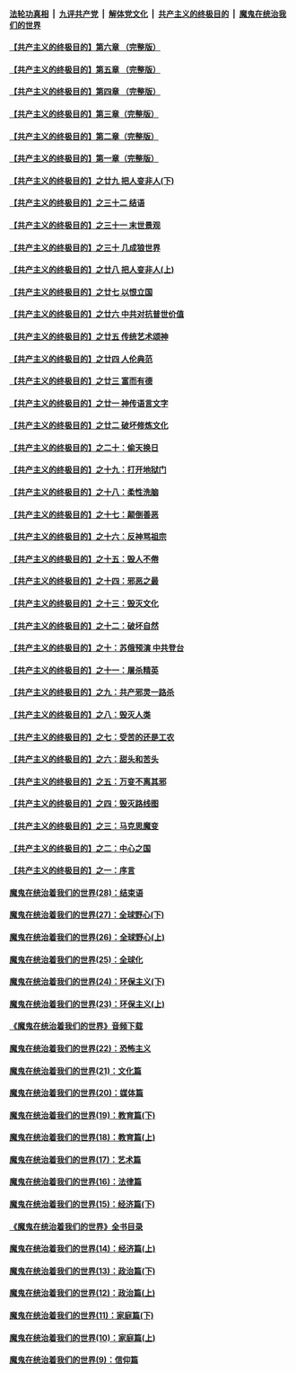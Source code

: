 

####  [法轮功真相](../../../../basic/blob/master/README.md?t=06241131) &nbsp;|&nbsp; [九评共产党](../../../../9ping.md/blob/master/README.md?t=06241131) &nbsp;|&nbsp; [解体党文化](../../../../jtdwh.md/blob/master/README.md?t=06241131)  &nbsp;|&nbsp; [共产主义的终极目的](../../../../gczydzjmd.md/blob/master/README.md?t=06241131) &nbsp;|&nbsp; [魔鬼在统治我们的世界](../../../../mgztzwmdsj.md/blob/master/README.md?t=06241131) 

#### [【共产主义的终极目的】第六章 （完整版）](../pages/nsc422/n11428913.md?t=06241131) 

#### [【共产主义的终极目的】第五章 （完整版）](../pages/nsc422/n11428912.md?t=06241131) 

#### [【共产主义的终极目的】第四章 （完整版）](../pages/nsc422/n11428907.md?t=06241131) 

#### [【共产主义的终极目的】第三章（完整版）](../pages/nsc422/n11428848.md?t=06241131) 

#### [【共产主义的终极目的】第二章（完整版）](../pages/nsc422/n11428831.md?t=06241131) 

#### [【共产主义的终极目的】第一章（完整版）](../pages/nsc422/n11417651.md?t=06241131) 

#### [【共产主义的终极目的】之廿九 把人变非人(下)](../pages/nsc422/n11344140.md?t=06241131) 

#### [【共产主义的终极目的】之三十二 结语](../pages/nsc422/n11360535.md?t=06241131) 

#### [【共产主义的终极目的】之三十一 末世景观](../pages/nsc422/n11351129.md?t=06241131) 

#### [【共产主义的终极目的】之三十 几成狼世界](../pages/nsc422/n11348280.md?t=06241131) 

#### [【共产主义的终极目的】之廿八 把人变非人(上)](../pages/nsc422/n11340492.md?t=06241131) 

#### [【共产主义的终极目的】之廿七 以恨立国](../pages/nsc422/n11336944.md?t=06241131) 

#### [【共产主义的终极目的】之廿六 中共对抗普世价值](../pages/nsc422/n11324785.md?t=06241131) 

#### [【共产主义的终极目的】之廿五 传统艺术颂神](../pages/nsc422/n11296396.md?t=06241131) 

#### [【共产主义的终极目的】之廿四 人伦典范](../pages/nsc422/n11296397.md?t=06241131) 

#### [【共产主义的终极目的】之廿三 富而有德](../pages/nsc422/n11283598.md?t=06241131) 

#### [【共产主义的终极目的】之廿一 神传语言文字](../pages/nsc422/n11263265.md?t=06241131) 

#### [【共产主义的终极目的】之廿二 破坏修炼文化](../pages/nsc422/n11245728.md?t=06241131) 

#### [【共产主义的终极目的】之二十：偷天换日](../pages/nsc422/n11238846.md?t=06241131) 

#### [【共产主义的终极目的】之十九：打开地狱门](../pages/nsc422/n11206376.md?t=06241131) 

#### [【共产主义的终极目的】之十八：柔性洗脑](../pages/nsc422/n11199994.md?t=06241131) 

#### [【共产主义的终极目的】之十七：颠倒善恶](../pages/nsc422/n11179782.md?t=06241131) 

#### [【共产主义的终极目的】之十六：反神骂祖宗](../pages/nsc422/n11166798.md?t=06241131) 

#### [【共产主义的终极目的】之十五：毁人不倦](../pages/nsc422/n11166792.md?t=06241131) 

#### [【共产主义的终极目的】之十四：邪恶之最](../pages/nsc422/n11150249.md?t=06241131) 

#### [【共产主义的终极目的】之十三：毁灭文化](../pages/nsc422/n11135227.md?t=06241131) 

#### [【共产主义的终极目的】之十二：破坏自然](../pages/nsc422/n11135214.md?t=06241131) 

#### [【共产主义的终极目的】之十：苏俄预演 中共登台](../pages/nsc422/n11118424.md?t=06241131) 

#### [【共产主义的终极目的】之十一：屠杀精英](../pages/nsc422/n11118442.md?t=06241131) 

#### [【共产主义的终极目的】之九：共产邪灵一路杀](../pages/nsc422/n11114139.md?t=06241131) 

#### [【共产主义的终极目的】之八：毁灭人类](../pages/nsc422/n11108503.md?t=06241131) 

#### [【共产主义的终极目的】之七：受苦的还是工农](../pages/nsc422/n11101809.md?t=06241131) 

#### [【共产主义的终极目的】之六：甜头和苦头](../pages/nsc422/n11096971.md?t=06241131) 

#### [【共产主义的终极目的】之五：万变不离其邪](../pages/nsc422/n11091285.md?t=06241131) 

#### [【共产主义的终极目的】之四：毁灭路线图](../pages/nsc422/n11086284.md?t=06241131) 

#### [【共产主义的终极目的】之三：马克思魔变](../pages/nsc422/n11061941.md?t=06241131) 

#### [【共产主义的终极目的】之二：中心之国](../pages/nsc422/n11047728.md?t=06241131) 

#### [【共产主义的终极目的】之一：序言](../pages/nsc422/n11086077.md?t=06241131) 

#### [魔鬼在统治着我们的世界(28)：结束语](../pages/nsc422/n10936246.md?t=06241131) 

#### [魔鬼在统治着我们的世界(27)：全球野心(下)](../pages/nsc422/n10928319.md?t=06241131) 

#### [魔鬼在统治着我们的世界(26)：全球野心(上)](../pages/nsc422/n10900318.md?t=06241131) 

#### [魔鬼在统治着我们的世界(25)：全球化](../pages/nsc422/n10788205.md?t=06241131) 

#### [魔鬼在统治着我们的世界(24)：环保主义(下)](../pages/nsc422/n10695307.md?t=06241131) 

#### [魔鬼在统治着我们的世界(23)：环保主义(上)](../pages/nsc422/n10688613.md?t=06241131) 

#### [《魔鬼在统治着我们的世界》音频下载](../pages/nsc422/n10635553.md?t=06241131) 

#### [魔鬼在统治着我们的世界(22)：恐怖主义](../pages/nsc422/n10614727.md?t=06241131) 

#### [魔鬼在统治着我们的世界(21)：文化篇](../pages/nsc422/n10597706.md?t=06241131) 

#### [魔鬼在统治着我们的世界(20)：媒体篇](../pages/nsc422/n10586579.md?t=06241131) 

#### [魔鬼在统治着我们的世界(19)：教育篇(下)](../pages/nsc422/n10564808.md?t=06241131) 

#### [魔鬼在统治着我们的世界(18)：教育篇(上)](../pages/nsc422/n10526970.md?t=06241131) 

#### [魔鬼在统治着我们的世界(17)：艺术篇](../pages/nsc422/n10499093.md?t=06241131) 

#### [魔鬼在统治着我们的世界(16)：法律篇](../pages/nsc422/n10485969.md?t=06241131) 

#### [魔鬼在统治着我们的世界(15)：经济篇(下)](../pages/nsc422/n10469975.md?t=06241131) 

#### [《魔鬼在统治着我们的世界》全书目录](../pages/nsc422/n10464261.md?t=06241131) 

#### [魔鬼在统治着我们的世界(14)：经济篇(上)](../pages/nsc422/n10457370.md?t=06241131) 

#### [魔鬼在统治着我们的世界(13)：政治篇(下)](../pages/nsc422/n10448270.md?t=06241131) 

#### [魔鬼在统治着我们的世界(12)：政治篇(上)](../pages/nsc422/n10444576.md?t=06241131) 

#### [魔鬼在统治着我们的世界(11)：家庭篇(下)](../pages/nsc422/n10440961.md?t=06241131) 

#### [魔鬼在统治着我们的世界(10)：家庭篇(上)](../pages/nsc422/n10435448.md?t=06241131) 

#### [魔鬼在统治着我们的世界(9)：信仰篇](../pages/nsc422/n10432159.md?t=06241131) 

